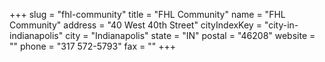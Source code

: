 +++
slug = "fhl-community"
title = "FHL Community"
name = "FHL Community"
address = "40 West 40th Street"
cityIndexKey = "city-in-indianapolis"
city = "Indianapolis"
state = "IN"
postal = "46208"
website = ""
phone = "317 572-5793"
fax = ""
+++
